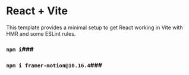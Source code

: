 # React + Vite

This template provides a minimal setup to get React working in Vite with HMR and some ESLint rules.

### `npm i`###
### `npm i framer-motion@10.16.4`###